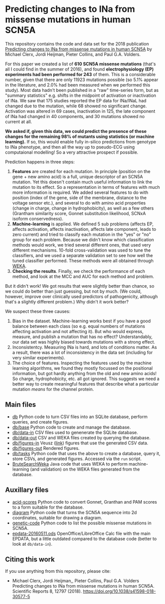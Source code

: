 # Predicting changes to INa from missense mutations in human SCN5A

This repository contains the code and data set for the 2018 publication [Predicting changes to INa from missense mutations in human SCN5A](https://doi.org/10.1038/s41598-018-30577-5) by Michael Clerx, Jordi Heijman, Pieter Collins, and Paul G.A. Volders.

For this paper we created a list of **610 SCN5A missense mutations** (that's all I could find in the summer of 2016), and found **electrophysiology (EP) experiments had been performed for 243** of them.
This is a considerable number, given that there are only 11923 mutations possible (so 5.1% appear in the literature, and 2.0% had been measured when we performed this study).
Most data hadn't been published in a "raw" time-series form, but as "summary statistics" e.g. shifts in the midpoint of activation or inactivation of INa.
We saw that 175 studies reported the EP data for INa/INaL had changed due to the mutation, while 68 showed no significant change.
Activation was altered in 69 cases, inactivation in 125, the late component of INa had changed in 40 components, and 30 mutations showed no current at all.

**We asked if, given this data, we could predict the presence of these changes for the remaining 98% of mutants using statistics (or machine learning).**
If so, this would enable fully in-silico predictions from genotype to INa phenotype, and then all the way up to pseudo-ECG using computaional modelling!
So a very attractive prospect if possible.

Prediction happens in three steps:

1. **Features** are created for each mutation.
   In principle (position on the gene + new amino acid) is a full, unique descriptor of an SCN5A mutation.
   Yet this doesn't contain much useful information to link the mutation to its effect.
   So a representation in terms of features with much more information is required.
   We added several features to do with position (index of the gene, side of the membrane, distance to the voltage sensor etc.), and several to do with amino acid properties (change in charge, change in hydrophobicity), as well as a few others (Grantham similarity score, Gonnet substitution likelihood, SCNxA isoform conservedness).
2. **Machine-learning** is applied. 
  We defined 5 sub problems (affects EP, affects activation, affects inactivation, affects late component, leads to zero current) and tried to classify each mutation in the "yes" or "no" group for each problem.
  Because we didn't know which classification methods would work, we tried several different ones, that used very different mechanisms.
  10-fold cross-validation was used to tune the classifiers, and we used a separate validation set to see how well the tuned classifier performed.
  These methods were all obtained through [WEKA](https://www.cs.waikato.ac.nz/ml/weka/).
3. **Checking the results**.
   Finally, we check the performance of each method, and look at the MCC and AUC for each method and problem.

But it didn't work!
We got results that were slightly better than chance, so we could do better than just guessing, but not by much.
(We could, however, improve over clinically used predictors of pathogenicity, although that's a slightly different problem.)
Why didn't it work better?

We suspect these three causes:

1. Bias in the dataset. 
   Machine-learning works best if you have a good balance between each class (so e.g. equal numbers of mutations affecting activation and not affecting it).
   But who would express, measure, and publish a mutation that has no effect?
   Understandably, our data set was highly biased towards mutations with a strong effect.
2. Inconsistentcy.
   Measuring INa is hard, and lots of conditions matter.
   As a result, there was a lot of inconsistency in the data set (including for very similar experiments).
3. The choice of features.
   Inspecting the features used by the machine learning algorithms, we found they mostly focussed on the positional information, but got hardly anything from the old and new amino acids!
   So charge, hydrophobicity, etc. all got ignored.
   This suggests we need a better way to create meaningful features that describe what a particular mutation _means_ for the channel protein.



## Main files

- [db](db) Python code to turn CSV files into an SQLite database, perform queries, and create figures.
- [db/base](db/base) Python code to create and manage the database.
- [db/data-in](db/data-in) CSV files used to genenerate the SQLite database.
- [db/data-out](db/data-out) CSV and WEKA files created by querying the database.
- [db/figures-in](db/figures-in) Veusz ([link](https://veusz.github.io/)) figures that use the generated CSV data.
- [db/figures-out](db/figures-out) Rendered figures.
- [db/tasks](db/tasks) Python code that uses the above to create a database, query it, store CSVs, and generated figures. Accessed via the `run` script.
- [BruteSearchWeka](BruteSearchWeka) Java code that uses WEKA to perform machine-learning (and validation) on the WEKA files generated from the database.

## Auxillary files

- [acid-scores](acid-scores) Python code to convert Gonnet, Granthan and PAM scores to a form suitable for the database.
- [diagram](diagram) Python code that turns the SCN5A sequence into 2d coordinates, suitable for drawing a diagram.
- [genetic-code](genetic-code) Python code to list the possible missense mutations in SCN5A.
- [epdata-20160511.ods](epdata-20160511.ods) OpenOffice/LibreOffice Calc file with the main EPDATA, but a little outdated compared to the database code (better to look at `db/data-in`).

## Citing this work

If you use anything from this repository, please cite:

- Michael Clerx, Jordi Heijman,, Pieter Collins, Paul G.A. Volders
  Predicting changes to INa from missense mutations in human SCN5A.
  Scientific Reports 8, 12797 (2018).
  https://doi.org/10.1038/s41598-018-30577-5
